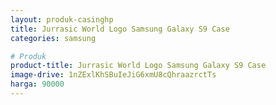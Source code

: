 ```yaml
---
layout: produk-casinghp
title: Jurrasic World Logo Samsung Galaxy S9 Case
categories: samsung

# Produk
product-title: Jurrasic World Logo Samsung Galaxy S9 Case
image-drive: 1nZExlKhSBuIeJiG6xmU8cQhraazrctTs
harga: 90000
---
```

